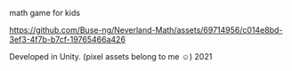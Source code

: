math game for kids

https://github.com/Buse-ng/Neverland-Math/assets/69714956/c014e8bd-3ef3-4f7b-b7cf-19765466a426


Developed in Unity.
(pixel assets belong to me :relaxed:)
2021
